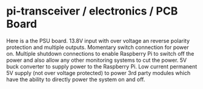 # pi-transceiver / electronics / PCB Board
Here is a the PSU board. 13.8V input with over voltage an reverse polarity protection and multiple outputs.
Momentary switch connection for power on.
Multiple shutdown connections to enable Raspberry Pi to switch off the power and also allow any other monitoring systems to cut the power.
5V buck converter to supply power to the Raspberry Pi.
Low current permanent 5V supply (not over voltage protected) to power 3rd party modules which have the ability to directly power the system on and off.
